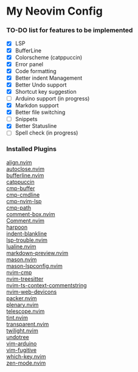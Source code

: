 # My Neovim Config
### TO-DO list for features to be implemented
- [x] LSP 
- [x] BufferLine 
- [x] Colorscheme (catppuccin)
- [x] Error panel
- [x] Code formatting  
- [x] Better indent Management
- [x] Better Undo support
- [x] Shortcut key suggestion
- [ ] Arduino support (in progress)
- [x] Markdon support
- [x] Better file switching
- [ ] Snippets
- [x] Better Statusline
- [ ] Spell check (in progress)

### Installed Plugins
[align.nvim](https://github.com/Vonr/align.nvim)  
[autoclose.nvim](https://github.com/m4xshen/autoclose.nvim)  
[bufferline.nvim](https://github.com/akinsho/nvim-bufferline.lua)  
[catppuccin](https://github.com/catppuccin/nvim)  
[cmp-buffer](https://github.com/hrsh7th/nvim-cmp/)  
[cmp-cmdline](https://github.com/hrsh7th/nvim-cmp/)  
[cmp-nvim-lsp](https://github.com/hrsh7th/nvim-cmp/)  
[cmp-path](https://github.com/hrsh7th/nvim-cmp/)  
[comment-box.nvim](https://github.com/LudoPinelli/comment-box.nvim)  
[Comment.nvim](https://github.com/numToStr/Comment.nvim)  
[harpoon](https://github.com/ThePrimeagen/harpoon)  
[indent-blankline](https://github.com/lukas-reineke/indent-blankline.nvim)  
[lsp-trouble.nvim](https://github.com/folke/lsp-trouble.nvim)  
[lualine.nvim](https://github.com/folke/lsp-trouble.nvim)  
[markdown-preview.nvim](https://github.com/iamcco/markdown-preview.nvim)  
[mason.nvim](https://github.com/williamboman/mason.nvim)  
[mason-lspconfig.nvim](https://github.com/williamboman/mason-lspconfig.nvim)  
[nvim-cmp](https://github.com/hrsh7th/nvim-cmp)  
[nvim-treesitter](https://github.com/nvim-treesitter/nvim-treesitter)  
[nvim-ts-context-commentstring](https://github.com/JoosepAlviste/nvim-ts-context-commentstring)  
[nvim-web-devicons](https://github.com/nvim-tree/nvim-web-devicons)  
[packer.nvim](https://github.com/hashicorp/packer.nvim)  
[plenary.nvim](https://github.com/nvim-lua/plenary.nvim)  
[telescope.nvim](https://github.com/nvim-telescope/telescope.nvim)  
[tint.nvim](https://github.com/levouth/tint.nvim)  
[transparent.nvim](https://github.com/xiyaowong/transparent.nvim)  
[twilight.nvim](https://github.com/folke/twilight.nvim)  
[undotree](https://github.com/mbbill/undotree)  
[vim-arduino](https://github.com/stevearc/vim-arduino)  
[vim-fugitive](https://github.com/tpope/vim-fugitive)  
[which-key.nvim](https://github.com/folke/which-key.nvim)  
[zen-mode.nvim](https://github.com/folke/zen-mmode.nvim)  
